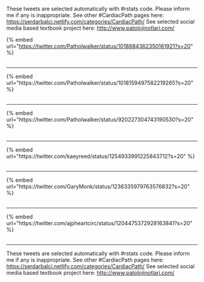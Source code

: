 

These tweets are selected automatically with #rstats code. Please inform me if any is inappropriate.
See other #CardiacPath pages here: https://serdarbalci.netlify.com/categories/CardiacPath/ 
See selected social media based textbook project here: http://www.patolojinotlari.com/

{% embed url="https://twitter.com/Patholwalker/status/1018884362350161921?s=20" %}<br>
<br>
<hr>
{% embed url="https://twitter.com/Patholwalker/status/1018159497582219265?s=20" %}<br>
<br>
<hr>
{% embed url="https://twitter.com/Patholwalker/status/920227304743190530?s=20" %}<br>
<br>
<hr>
{% embed url="https://twitter.com/kaeyreed/status/1254933991225843712?s=20" %}<br>
<br>
<hr>
{% embed url="https://twitter.com/GaryMonk/status/1236335979763576832?s=20" %}<br>
<br>
<hr>
{% embed url="https://twitter.com/ajpheartcirc/status/1204475372928163841?s=20" %}<br>
<br>
<hr>


These tweets are selected automatically with #rstats code. Please inform me if any is inappropriate.
See other #CardiacPath pages here: https://serdarbalci.netlify.com/categories/CardiacPath/ 
See selected social media based textbook project here: http://www.patolojinotlari.com/
